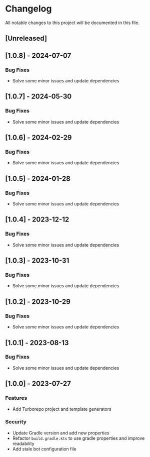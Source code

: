 # Changelog

All notable changes to this project will be documented in this file.

## [Unreleased]
## [1.0.8] - 2024-07-07

### Bug Fixes

- Solve some minor issues and update dependencies

## [1.0.7] - 2024-05-30

### Bug Fixes

- Solve some minor issues and update dependencies

## [1.0.6] - 2024-02-29

### Bug Fixes

- Solve some minor issues and update dependencies

## [1.0.5] - 2024-01-28

### Bug Fixes

- Solve some minor issues and update dependencies

## [1.0.4] - 2023-12-12

### Bug Fixes

- Solve some minor issues and update dependencies

## [1.0.3] - 2023-10-31

### Bug Fixes

- Solve some minor issues and update dependencies

## [1.0.2] - 2023-10-29

### Bug Fixes

- Solve some minor issues and update dependencies

## [1.0.1] - 2023-08-13

### Bug Fixes

- Solve some minor issues and update dependencies

## [1.0.0] - 2023-07-27

### Features

- Add Turborepo project and template generators

### Security

- Update Gradle version and add new properties
- Refactor `build.gradle.kts` to use gradle properties and improve readability
- Add stale bot configuration file

<!-- generated by git-cliff -->
